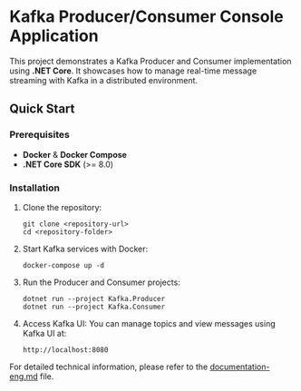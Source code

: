 # Kafka Producer/Consumer Console Application

This project demonstrates a Kafka Producer and Consumer implementation using **.NET Core**. It showcases how to manage real-time message streaming with Kafka in a distributed environment.

## Quick Start

### Prerequisites

- **Docker** & **Docker Compose**
- **.NET Core SDK** (>= 8.0)

### Installation

1. Clone the repository:
    ```
    git clone <repository-url>
    cd <repository-folder>
    ```

2. Start Kafka services with Docker:
    ```
    docker-compose up -d
    ```

3. Run the Producer and Consumer projects:
    ```
    dotnet run --project Kafka.Producer
    dotnet run --project Kafka.Consumer
    ```

4. Access Kafka UI:
    You can manage topics and view messages using Kafka UI at:
    ```
    http://localhost:8080
    ```

For detailed technical information, please refer to the [documentation-eng.md](./documentation-eng.md) file.
